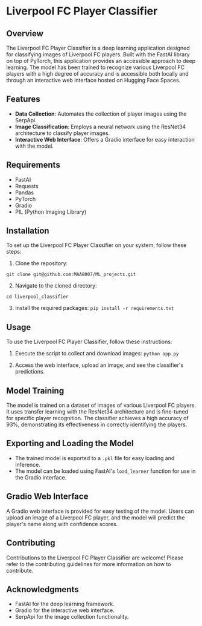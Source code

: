 # Liverpool FC Player Classifier

## Overview
The Liverpool FC Player Classifier is a deep learning application designed for classifying images of Liverpool FC players. Built with the FastAI library on top of PyTorch, this application provides an accessible approach to deep learning. The model has been trained to recognize various Liverpool FC players with a high degree of accuracy and is accessible both locally and through an interactive web interface hosted on Hugging Face Spaces.

## Features
- **Data Collection**: Automates the collection of player images using the SerpApi.
- **Image Classification**: Employs a neural network using the ResNet34 architecture to classify player images.
- **Interactive Web Interface**: Offers a Gradio interface for easy interaction with the model.

## Requirements
- FastAI
- Requests
- Pandas
- PyTorch
- Gradio
- PIL (Python Imaging Library)

## Installation
To set up the Liverpool FC Player Classifier on your system, follow these steps:

1. Clone the repository:
```
git clone git@github.com:MAA8007/ML_projects.git
```

2. Navigate to the cloned directory:
```
cd liverpool_classifier
```

3. Install the required packages:
```pip install -r requirements.txt```


## Usage
To use the Liverpool FC Player Classifier, follow these instructions:

1. Execute the script to collect and download images:
```python app.py```

2. Access the web interface, upload an image, and see the classifier's predictions.

## Model Training
The model is trained on a dataset of images of various Liverpool FC players. It uses transfer learning with the ResNet34 architecture and is fine-tuned for specific player recognition. The classifier achieves a high accuracy of 93%, demonstrating its effectiveness in correctly identifying the players.

## Exporting and Loading the Model
- The trained model is exported to a `.pkl` file for easy loading and inference.
- The model can be loaded using FastAI's `load_learner` function for use in the Gradio interface.

## Gradio Web Interface
A Gradio web interface is provided for easy testing of the model. Users can upload an image of a Liverpool FC player, and the model will predict the player's name along with confidence scores.

## Contributing
Contributions to the Liverpool FC Player Classifier are welcome! Please refer to the contributing guidelines for more information on how to contribute.

## Acknowledgments
- FastAI for the deep learning framework.
- Gradio for the interactive web interface.
- SerpApi for the image collection functionality.


